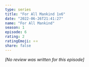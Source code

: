 ```yaml
---
type: series
title: "For All Mankind 1x6"
date: "2022-06-26T21:41:27"
name: "For All Mankind"
season: 1
episode: 6
rating: 2
ratingEmoji: ⭐️⭐️
share: false
---
```


*[No review was written for this episode]*
